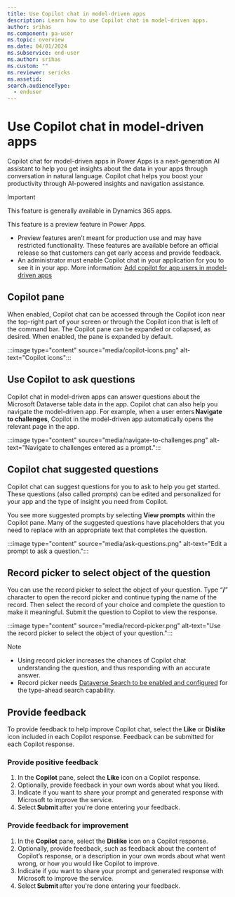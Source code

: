 ```yaml
---
title: Use Copilot chat in model-driven apps 
description: Learn how to use Copilot chat in model-driven apps.
author: srihas
ms.component: pa-user
ms.topic: overview
ms.date: 04/01/2024
ms.subservice: end-user
ms.author: srihas
ms.custom: ""
ms.reviewer: sericks
ms.assetid: 
search.audienceType: 
  - enduser
---
```


# Use Copilot chat in model-driven apps 

Copilot chat for model-driven apps in Power Apps is a next-generation AI assistant to help you get insights about the data in your apps through conversation in natural language. Copilot chat helps you boost your productivity through AI-powered insights and navigation assistance. 

> [!IMPORTANT]
> This feature is generally available in Dynamics 365 apps.
>
> This feature is a preview feature in Power Apps.
> - Preview features aren’t meant for production use and may have restricted functionality. These features are available before an official release so that customers can get early access and provide feedback.
> - An administrator must enable Copilot chat in your application for you to see it in your app. More information: [Add copilot for app users in model-driven apps](../maker/model-driven-apps/add-ai-copilot.md)

## Copilot pane 

When enabled, Copilot chat can be accessed through the Copilot icon near the top-right part of your screen or through the Copilot icon that is left of the command bar. The Copilot pane can be expanded or collapsed, as desired. When enabled, the pane is expanded by default.

:::image type="content" source="media/copilot-icons.png" alt-text="Copilot icons":::

## Use Copilot to ask questions 

Copilot chat in model-driven apps can answer questions about the Microsoft Dataverse table data in the app. Copilot chat can also help you navigate the model-driven app. For example, when a user enters **Navigate to challenges**, Copilot in the model-driven app automatically opens the relevant page in the app. 

:::image type="content" source="media/navigate-to-challenges.png" alt-text="Navigate to challenges entered as a prompt.":::

## Copilot chat suggested questions 

Copilot chat can suggest questions for you to ask to help you get started. These questions (also called _prompts_) can be edited and personalized for your app and the type of insight you need from Copilot. 

You see more suggested prompts by selecting **View prompts** within the Copilot pane. Many of the suggested questions have placeholders that you need to replace with an appropriate text that completes the question. 

:::image type="content" source="media/ask-questions.png" alt-text="Edit a prompt to ask a question.":::

## Record picker to select object of the question 

You can use the record picker to select the object of your question. Type “**/**” character to open the record picker and continue typing the name of the record. Then select the record of your choice and complete the question to make it meaningful. Submit the question to Copilot to view the response. 

:::image type="content" source="media/record-picker.png" alt-text="Use the record picker to select the object of your question.":::

> [!Note]
> - Using record picker increases the chances of Copilot chat understanding the question, and thus responding with an accurate answer.
> - Record picker needs [Dataverse Search to be enabled and configured](/power-platform/admin/configure-relevance-search-organization) for the type-ahead search capability. 

## Provide feedback 

To provide feedback to help improve Copilot chat, select the **Like** or **Dislike** icon included in each Copilot response. Feedback can be submitted for each Copilot response. 

### Provide positive feedback 

1. In the **Copilot** pane, select the **Like** icon on a Copilot response. 
1. Optionally, provide feedback in your own words about what you liked.
1. Indicate if you want to share your prompt and generated response with Microsoft to improve the service.
1. Select **Submit** after you're done entering your feedback. 

### Provide feedback for improvement 

1. In the **Copilot** pane, select the **Dislike** icon on a Copilot response. 
1. Optionally, provide feedback, such as feedback about the content of Copilot’s response, or a description in your own words about what went wrong, or how you would like Copilot to improve.
1.  Indicate if you want to share your prompt and generated response with Microsoft to improve the service.
1. Select **Submit** after you're done entering your feedback. 


